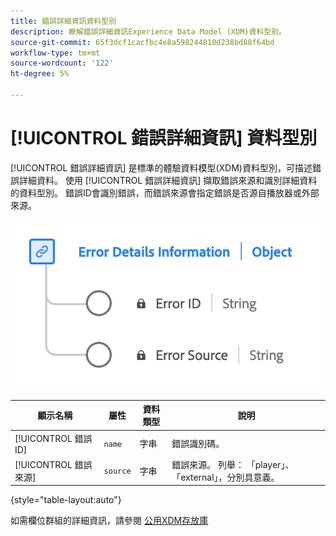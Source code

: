```yaml
---
title: 錯誤詳細資訊資料型別
description: 瞭解錯誤詳細資訊Experience Data Model (XDM)資料型別。
source-git-commit: 65f3dcf1cacfbc4e8a598244810d238bd88f64bd
workflow-type: tm+mt
source-wordcount: '122'
ht-degree: 5%

---
```


# [!UICONTROL 錯誤詳細資訊] 資料型別

[!UICONTROL 錯誤詳細資訊] 是標準的體驗資料模型(XDM)資料型別，可描述錯誤詳細資料。 使用 [!UICONTROL 錯誤詳細資訊] 擷取錯誤來源和識別詳細資料的資料型別。 錯誤ID會識別錯誤，而錯誤來源會指定錯誤是否源自播放器或外部來源。

![「錯誤詳細資訊」資料型別的圖表。](../images/data-types/error-details-information.png)

| 顯示名稱 | 屬性 | 資料類型 | 說明 |
|----------------|----------------|-----------|----------------------------------------------|
| [!UICONTROL 錯誤ID] | `name` | 字串 | 錯誤識別碼。 |
| [!UICONTROL 錯誤來源] | `source` | 字串 | 錯誤來源。 列舉： 「player」、「external」，分別具意義。 |

{style="table-layout:auto"}

如需欄位群組的詳細資訊，請參閱 [公用XDM存放庫](https://github.com/adobe/xdm/blob/master/components/datatypes/errordetails.schema.json)
